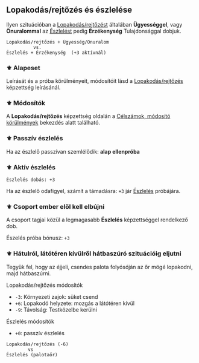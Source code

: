 ## Lopakodás/rejtőzés és észlelése

Ilyen szituációban a [Lopakodás/rejtőzést](../kepzettsegek.primer.altalanos/lopakodas_rejtozes.md) általában **Ügyességgel**, vagy **Önuralommal** az [Észlelést](../kepzettsegek.primer.altalanos/eszleles.md) pedig **Érzékenység** Tulajdonsággal dobjuk.

```
Lopakodás/rejtőzés + Ügyesség/Önuralom
          vs.
Észlelés + Érzékenység  (+3 aktívnál)
```

### ⚜️ Alapeset

Leírását és a próba körülményeit, módosítóit lásd a [Lopakodás/rejtőzés](../kepzettsegek.primer.altalanos/lopakodas_rejtozes.md) képzettség leírásánál.

### ⚜️ Módosítók

A **Lopakodás/rejtőzés** képzettség oldalán a [Célszámok, módosító körülmények](../kepzettsegek.primer.altalanos/lopakodas_rejtozes.md#c%C3%A9lsz%C3%A1mot-m%C3%B3dos%C3%ADt%C3%B3-k%C3%B6r%C3%BClm%C3%A9nyek) bekezdés alatt található.

### ⚜️ Passzív észlelés

Ha az észlelő passzívan szemlélődik: **alap ellenpróba**

### ⚜️ Aktív észlelés

```
Észlelés dobás: +3
```

Ha az észlelő odafigyel, számít a támadásra: `+3` jár [Észlelés](../kepzettsegek.primer.altalanos/eszleles.md) próbájára.

### ⚜️  Csoport ember elől kell elbújni

A csoport tagjai közül a legmagasabb **Észlelés** képzettséggel rendelkező dob.

Észelés próba bónusz: `+3`

### ⚜️  Hátulról, látótéren kívülről hátbaszúró szituációig eljutni

Tegyük fel, hogy az éjjeli, csendes palota folyósóján az őr mögé lopakodni, majd hátbaszúrni.

Lopakodás/rejtőzés módosítók
- `-3`: Környezeti zajok: süket csend
- `+6`: Lopakodó helyzete: mozgás a látótéren kívül
- `-9`: Távolság: Testközelbe kerülni

Észlelés módosítók
- `+0`: passzív észlelés

```
Lopakodás/rejtőzés (-6)
        vs
Észlelés (palotaőr)
```
